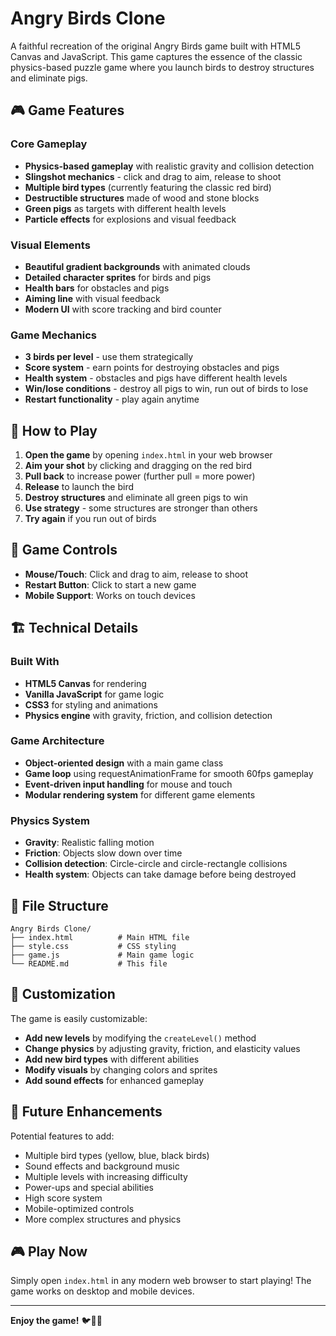 # Angry Birds Clone

A faithful recreation of the original Angry Birds game built with HTML5 Canvas and JavaScript. This game captures the essence of the classic physics-based puzzle game where you launch birds to destroy structures and eliminate pigs.

## 🎮 Game Features

### Core Gameplay
- **Physics-based gameplay** with realistic gravity and collision detection
- **Slingshot mechanics** - click and drag to aim, release to shoot
- **Multiple bird types** (currently featuring the classic red bird)
- **Destructible structures** made of wood and stone blocks
- **Green pigs** as targets with different health levels
- **Particle effects** for explosions and visual feedback

### Visual Elements
- **Beautiful gradient backgrounds** with animated clouds
- **Detailed character sprites** for birds and pigs
- **Health bars** for obstacles and pigs
- **Aiming line** with visual feedback
- **Modern UI** with score tracking and bird counter

### Game Mechanics
- **3 birds per level** - use them strategically
- **Score system** - earn points for destroying obstacles and pigs
- **Health system** - obstacles and pigs have different health levels
- **Win/lose conditions** - destroy all pigs to win, run out of birds to lose
- **Restart functionality** - play again anytime

## 🚀 How to Play

1. **Open the game** by opening `index.html` in your web browser
2. **Aim your shot** by clicking and dragging on the red bird
3. **Pull back** to increase power (further pull = more power)
4. **Release** to launch the bird
5. **Destroy structures** and eliminate all green pigs to win
6. **Use strategy** - some structures are stronger than others
7. **Try again** if you run out of birds

## 🎯 Game Controls

- **Mouse/Touch**: Click and drag to aim, release to shoot
- **Restart Button**: Click to start a new game
- **Mobile Support**: Works on touch devices

## 🏗️ Technical Details

### Built With
- **HTML5 Canvas** for rendering
- **Vanilla JavaScript** for game logic
- **CSS3** for styling and animations
- **Physics engine** with gravity, friction, and collision detection

### Game Architecture
- **Object-oriented design** with a main game class
- **Game loop** using requestAnimationFrame for smooth 60fps gameplay
- **Event-driven input handling** for mouse and touch
- **Modular rendering system** for different game elements

### Physics System
- **Gravity**: Realistic falling motion
- **Friction**: Objects slow down over time
- **Collision detection**: Circle-circle and circle-rectangle collisions
- **Health system**: Objects can take damage before being destroyed

## 📁 File Structure

```
Angry Birds Clone/
├── index.html          # Main HTML file
├── style.css           # CSS styling
├── game.js             # Main game logic
└── README.md           # This file
```

## 🎨 Customization

The game is easily customizable:

- **Add new levels** by modifying the `createLevel()` method
- **Change physics** by adjusting gravity, friction, and elasticity values
- **Add new bird types** with different abilities
- **Modify visuals** by changing colors and sprites
- **Add sound effects** for enhanced gameplay

## 🌟 Future Enhancements

Potential features to add:
- Multiple bird types (yellow, blue, black birds)
- Sound effects and background music
- Multiple levels with increasing difficulty
- Power-ups and special abilities
- High score system
- Mobile-optimized controls
- More complex structures and physics

## 🎮 Play Now

Simply open `index.html` in any modern web browser to start playing! The game works on desktop and mobile devices.

---

**Enjoy the game!** 🐦🎯🐷
